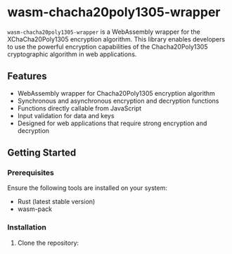 # wasm-chacha20poly1305-wrapper

`wasm-chacha20poly1305-wrapper` is a WebAssembly wrapper for the XChaCha20Poly1305 encryption algorithm. This library enables developers to use the powerful encryption capabilities of the Chacha20Poly1305 cryptographic algorithm in web applications.

## Features

- WebAssembly wrapper for Chacha20Poly1305 encryption algorithm
- Synchronous and asynchronous encryption and decryption functions
- Functions directly callable from JavaScript
- Input validation for data and keys
- Designed for web applications that require strong encryption and decryption

## Getting Started

### Prerequisites

Ensure the following tools are installed on your system:

- Rust (latest stable version)
- wasm-pack

### Installation

1. Clone the repository:

